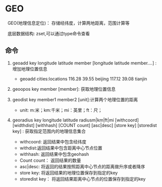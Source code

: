 # GEO
&nbsp;&nbsp;GEO(地理信息定位)： 存储经纬度，计算两地距离，范围计算等

&nbsp;&nbsp;底层数据结构: zset,可以通过type命令查看

## 命令
1. geoadd key longitude  latitude member [longitude latitude member....] : 增加地理位置信息
    - geoadd cities:locations 116.28  39.55 beijing   117.12 39.08 tianjin

2. geoopos key member [member]: 获取地理位置信息

3. geodist key member1 member2 [unit]:计算两个地理位置的距离
    - unit: m:米；km:千米；mi：英里；ft：尺；

4. georadius key longitude latitude radiusm|km|ft|mi [withcoord] [widthdist] [withhash] [COUNT count] [asc|desc] [store key] [storedist key] : 获取指定范围内的地理信息集合
     - withcoord: 返回结果中包含经纬度
     - withdist:返回结果中包含距离中心节点位置
     - withhash: 返回结果中包含geohash
     - Count count： 返回结果的数量
     - asc|desc: 将返回的结果按照距离中心节点的距离做升序或者降序
     - store key: 将返回结果的地理位置保存到指定的key
     - storedist key： 将返回结果距离中心节点的位置保存到指定的key